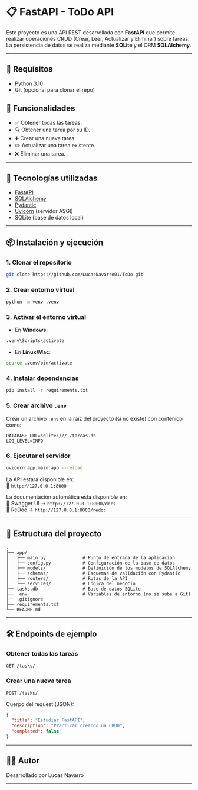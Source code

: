 # 📋 FastAPI - ToDo API

Este proyecto es una API REST desarrollada con **FastAPI** que permite realizar operaciones CRUD (Crear, Leer, Actualizar y Eliminar) sobre tareas. La persistencia de datos se realiza mediante **SQLite** y el ORM **SQLAlchemy**.

---

## 🐍 Requisitos
    
- Python 3.10
- Git (opcional para clonar el repo)


## 🚀 Funcionalidades

- ✅ Obtener todas las tareas.
- 🔍 Obtener una tarea por su ID.
- ➕ Crear una nueva tarea.
- ✏️ Actualizar una tarea existente.
- ❌ Eliminar una tarea.

---

## 🧱 Tecnologías utilizadas

- [FastAPI](https://fastapi.tiangolo.com/)
- [SQLAlchemy](https://www.sqlalchemy.org/)
- [Pydantic](https://docs.pydantic.dev/)
- [Uvicorn](https://www.uvicorn.org/) (servidor ASGI)
- SQLite (base de datos local)

---

## 📦 Instalación y ejecución

### 1. Clonar el repositorio

```bash
git clone https://github.com/LucasNavarro01/ToDo.git
```

### 2. Crear entorno virtual

```bash
python -m venv .venv
```

### 3. Activar el entorno virtual

- En **Windows**:

```bash
.venv\Scripts\activate
```

- En **Linux/Mac**:

```bash
source .venv/bin/activate
```

### 4. Instalar dependencias

```bash
pip install -r requirements.txt
```

### 5. Crear archivo `.env`

Crear un archivo `.env` en la raíz del proyecto (si no existe) con contenido como:

```env
DATABASE_URL=sqlite:///./tareas.db
LOG_LEVEL=INFO
```

### 6. Ejecutar el servidor

```bash
uvicorn app.main:app --reload
```

La API estará disponible en:  
📍 `http://127.0.0.1:8000`

La documentación automática está disponible en:  
🔹 Swagger UI → `http://127.0.0.1:8000/docs`  
🔹 ReDoc → `http://127.0.0.1:8000/redoc`

---

## 📁 Estructura del proyecto

```
.
├── app/
│   ├── main.py              # Punto de entrada de la aplicación
│   ├── config.py            # Configuración de la base de datos
│   ├── models/              # Definición de los modelos de SQLAlchemy
│   ├── schemas/             # Esquemas de validación con Pydantic
│   ├── routers/             # Rutas de la API
│   └── services/            # Lógica del negocio
├── tasks.db                 # Base de datos SQLite
├── .env                     # Variables de entorno (no se sube a Git)
├── .gitignore
├── requirements.txt
└── README.md
```

---

## 🛠️ Endpoints de ejemplo

### Obtener todas las tareas

```http
GET /tasks/
```

### Crear una nueva tarea

```http
POST /tasks/
```

Cuerpo del request (JSON):

```json
{
  "title": "Estudiar FastAPI",
  "description": "Practicar creando un CRUD",
  "completed": false
}
```

---

## 🧑‍💻 Autor

Desarrollado por Lucas Navarro

---
